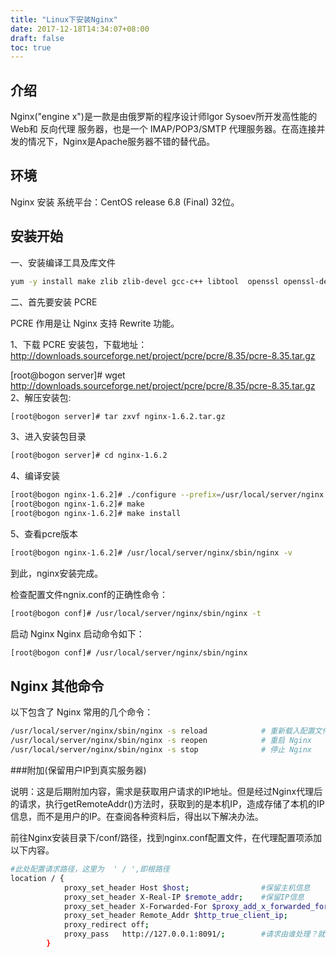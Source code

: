 ```yaml
---
title: "Linux下安装Nginx"
date: 2017-12-18T14:34:07+08:00
draft: false
toc: true
---
```

## 介绍
Nginx("engine x")是一款是由俄罗斯的程序设计师Igor Sysoev所开发高性能的 Web和 反向代理 服务器，也是一个 IMAP/POP3/SMTP 代理服务器。在高连接并发的情况下，Nginx是Apache服务器不错的替代品。

## 环境
Nginx 安装
系统平台：CentOS release 6.8 (Final) 32位。


## 安装开始
一、安装编译工具及库文件

```bash
yum -y install make zlib zlib-devel gcc-c++ libtool  openssl openssl-devel
```

二、首先要安装 PCRE

PCRE 作用是让 Nginx 支持 Rewrite 功能。

1、下载 PCRE 安装包，下载地址： http://downloads.sourceforge.net/project/pcre/pcre/8.35/pcre-8.35.tar.gz 

[root@bogon server]# wget http://downloads.sourceforge.net/project/pcre/pcre/8.35/pcre-8.35.tar.gz
2、解压安装包:

```bash
[root@bogon server]# tar zxvf nginx-1.6.2.tar.gz
```
3、进入安装包目录

```bash
[root@bogon server]# cd nginx-1.6.2
```
4、编译安装 

```bash
[root@bogon nginx-1.6.2]# ./configure --prefix=/usr/local/server/nginx --with-http_stub_status_module --with-http_ssl_module --with-pcre=/usr/local/server/pcre-8.35
[root@bogon nginx-1.6.2]# make
[root@bogon nginx-1.6.2]# make install
```
5、查看pcre版本

```bash
[root@bogon nginx-1.6.2]# /usr/local/server/nginx/sbin/nginx -v
```
到此，nginx安装完成。

检查配置文件ngnix.conf的正确性命令：

```bash
[root@bogon conf]# /usr/local/server/nginx/sbin/nginx -t
```
启动 Nginx
Nginx 启动命令如下：

```bash
[root@bogon conf]# /usr/local/server/nginx/sbin/nginx
```
## Nginx 其他命令
以下包含了 Nginx 常用的几个命令：

```bash
/usr/local/server/nginx/sbin/nginx -s reload            # 重新载入配置文件
/usr/local/server/nginx/sbin/nginx -s reopen            # 重启 Nginx
/usr/local/server/nginx/sbin/nginx -s stop              # 停止 Nginx
```

###附加(保留用户IP到真实服务器)

说明：这是后期附加内容，需求是获取用户请求的IP地址。但是经过Nginx代理后的请求，执行getRemoteAddr()方法时，获取到的是本机IP，造成存储了本机的IP信息，而不是用户的IP。在查阅各种资料后，得出以下解决办法。

前往Nginx安装目录下/conf/路径，找到nginx.conf配置文件，在代理配置项添加以下内容。

```bash
#此处配置请求路径，这里为  ' / ',即根路径
location / {
			proxy_set_header Host $host;				#保留主机信息
			proxy_set_header X-Real-IP $remote_addr;	#保留IP信息
			proxy_set_header X-Forwarded-For $proxy_add_x_forwarded_for;
			proxy_set_header Remote_Addr $http_true_client_ip;
			proxy_redirect off;
			proxy_pass   http://127.0.0.1:8091/;		#请求由谁处理？就在这里配置
        }
```
